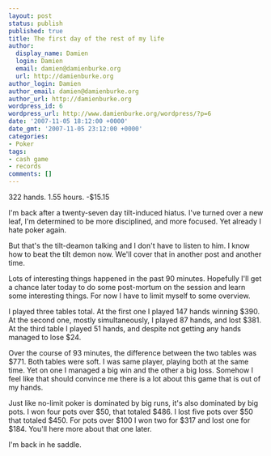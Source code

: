 ```yaml
---
layout: post
status: publish
published: true
title: The first day of the rest of my life
author:
  display_name: Damien
  login: Damien
  email: damien@damienburke.org
  url: http://damienburke.org
author_login: Damien
author_email: damien@damienburke.org
author_url: http://damienburke.org
wordpress_id: 6
wordpress_url: http://www.damienburke.org/wordpress/?p=6
date: '2007-11-05 18:12:00 +0000'
date_gmt: '2007-11-05 23:12:00 +0000'
categories:
- Poker
tags:
- cash game
- records
comments: []
---
```

<p>322 hands. 1.55 hours. -$15.15</p>
<p>I'm back after a twenty-seven day tilt-induced hiatus. I've turned over a new leaf, I'm determined to be more disciplined, and more focused. Yet already I hate poker again.</p>
<p>But that's the tilt-deamon talking and I don't have to listen to him. I know how to beat the tilt demon now. We'll cover that in another post and another time.</p>
<p>Lots of interesting things happened in the past 90 minutes. Hopefully I'll get a chance later today to do some post-mortum on the session and learn some interesting things. For now I have to limit myself to some overview.</p>
<p>I played three tables total.  At the first one I played 147 hands winning $390. At the second one, mostly simultaneously, I played 87 hands, and lost $381. At the third table I played 51 hands, and despite not getting any hands managed to lose $24.</p>
<p>Over the course of 93 minutes, the difference between the two tables was $771. Both tables were soft. I was same player, playing both at the same time. Yet on one I managed a big win and the other a big loss. Somehow I feel like that should convince me there is a lot about this game that is out of my hands.</p>
<p>Just like no-limit poker is dominated by big runs, it's also dominated by big pots. I won four pots over $50, that totaled $486. I lost five pots over $50 that totaled $450. For pots over $100 I won two for $317 and lost one for $184. You'll here more about that one later.</p>
<p>I'm back in he saddle.</p>
